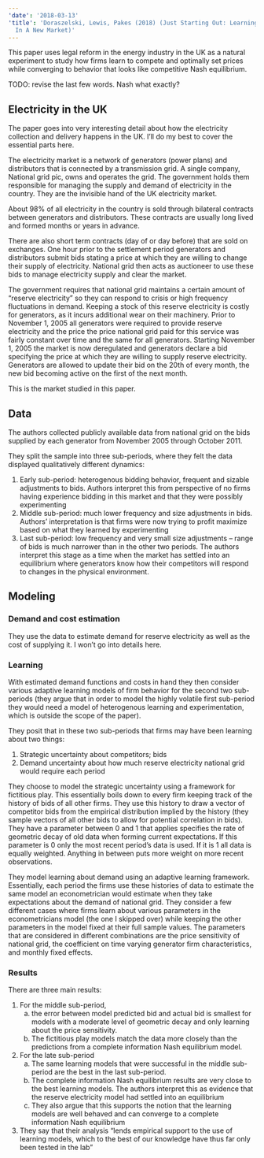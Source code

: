 ```yaml
---
'date': '2018-03-13'
'title': 'Doraszelski, Lewis, Pakes (2018) (Just Starting Out: Learning And Equilibrium
  In A New Market)'
---
```


<p>This paper uses legal reform in the energy industry in the UK as a natural experiment to study how firms learn to compete and optimally set prices while converging to behavior that looks like competitive Nash equilibrium.</p>
<p>TODO: revise the last few words. Nash what exactly?</p>
<h2 id="electricity-in-the-uk">Electricity in the UK</h2>
<p>The paper goes into very interesting detail about how the electricity collection and delivery happens in the UK. I’ll do my best to cover the essential parts here.</p>
<p>The electricity market is a network of generators (power plans) and distributors that is connected by a transmission grid. A single company, National grid pic, owns and operates the grid. The government holds them responsible for managing the supply and demand of electricity in the country. They are the invisible hand of the UK electricity market.</p>
<p>About 98% of all electricity in the country is sold through bilateral contracts between generators and distributors. These contracts are usually long lived and formed months or years in advance.</p>
<p>There are also short term contracts (day of or day before) that are sold on exchanges. One hour prior to the settlement period generators and distributors submit bids stating a price at which they are willing to change their supply of electricity. National grid then acts as auctioneer to use these bids to manage electricity supply and clear the market.</p>
<p>The government requires that national grid maintains a certain amount of “reserve electricity” so they can respond to crisis or high frequency fluctuations in demand. Keeping a stock of this reserve electricity is costly for generators, as it incurs additional wear on their machinery. Prior to November 1, 2005 all generators were required to provide reserve electricity and the price the price national grid paid for this service was fairly constant over time and the same for all generators. Starting November 1, 2005 the market is now deregulated and generators declare a bid specifying the price at which they are willing to supply reserve electricity. Generators are allowed to update their bid on the 20th of every month, the new bid becoming active on the first of the next month.</p>
<p>This is the market studied in this paper.</p>
<h2 id="data">Data</h2>
<p>The authors collected publicly available data from national grid on the bids supplied by each generator from November 2005 through October 2011.</p>
<p>They split the sample into three sub-periods, where they felt the data displayed qualitatively different dynamics:</p>
<ol type="1">
<li>Early sub-period: heterogenous bidding behavior, frequent and sizable adjustments to bids. Authors interpret this from perspective of no firms having experience bidding in this market and that they were possibly experimenting</li>
<li>Middle sub-period: much lower frequency and size adjustments in bids. Authors’ interpretation is that firms were now trying to profit maximize based on what they learned by experimenting</li>
<li>Last sub-period: low frequency and very small size adjustments – range of bids is much narrower than in the other two periods. The authors interpret this stage as a time when the market has settled into an equilibrium where generators know how their competitors will respond to changes in the physical environment.</li>
</ol>
<h2 id="modeling">Modeling</h2>
<h3 id="demand-and-cost-estimation">Demand and cost estimation</h3>
<p>They use the data to estimate demand for reserve electricity as well as the cost of supplying it. I won’t go into details here.</p>
<h3 id="learning">Learning</h3>
<p>With estimated demand functions and costs in hand they then consider various adaptive learning models of firm behavior for the second two sub-periods (they argue that in order to model the highly volatile first sub-period they would need a model of heterogenous learning and experimentation, which is outside the scope of the paper).</p>
<p>They posit that in these two sub-periods that firms may have been learning about two things:</p>
<ol type="1">
<li>Strategic uncertainty about competitors; bids</li>
<li>Demand uncertainty about how much reserve electricity national grid would require each period</li>
</ol>
<p>They choose to model the strategic uncertainty using a framework for fictitious play. This essentially boils down to every firm keeping track of the history of bids of all other firms. They use this history to draw a vector of competitor bids from the empirical distribution implied by the history (they sample vectors of all other bids to allow for potential correlation in bids). They have a parameter between 0 and 1 that applies specifies the rate of geometric decay of old data when forming current expectations. If this parameter is 0 only the most recent period’s data is used. If it is 1 all data is equally weighted. Anything in between puts more weight on more recent observations.</p>
<p>They model learning about demand using an adaptive learning framework. Essentially, each period the firms use these histories of data to estimate the same model an econometrician would estimate when they take expectations about the demand of national grid. They consider a few different cases where firms learn about various parameters in the econometricians model (the one I skipped over) while keeping the other parameters in the model fixed at their full sample values. The parameters that are considered in different combinations are the price sensitivity of national grid, the coefficient on time varying generator firm characteristics, and monthly fixed effects.</p>
<h3 id="results">Results</h3>
<p>There are three main results:</p>
<ol type="1">
<li>For the middle sub-period,
<ol type="a">
<li>the error between model predicted bid and actual bid is smallest for models with a moderate level of geometric decay and only learning about the price sensitivity.</li>
<li>The fictitious play models match the data more closely than the predictions from a complete information Nash equilibrium model.</li>
</ol></li>
<li>For the late sub-period
<ol type="a">
<li>The same learning models that were successful in the middle sub-period are the best in the last sub-period.</li>
<li>The complete information Nash equilibrium results are very close to the best learning models. The authors interpret this as evidence that the reserve electricity model had settled into an equilibrium</li>
<li>They also argue that this supports the notion that the learning models are well behaved and can converge to a complete information Nash equilibrium</li>
</ol></li>
<li>They say that their analysis “lends empirical support to the use of learning models, which to the best of our knowledge have thus far only been tested in the lab”</li>
</ol>

